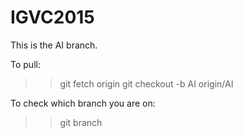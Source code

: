 IGVC2015 
========

This is the AI branch.

To pull:

>> git fetch origin
>> git checkout -b AI origin/AI

To check which branch you are on:

>> git branch



